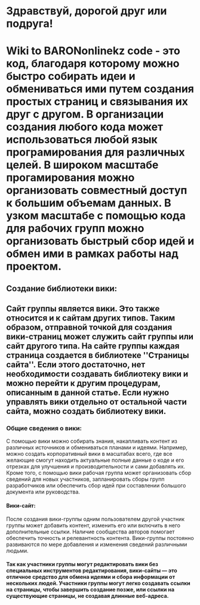 # Здравствуй, дорогой друг или подруга!

# **Wiki to BARONonlinekz code** - это код, благодаря которому можно быстро собирать идеи и обмениваться ими путем создания простых страниц и связывания их друг с другом. В организации создания любого кода может использоваться любой язык програмирования для различных целей. В широком масштабе прогамирования можно организовать совместный доступ к большим объемам данных. В узком масштабе с помощью кода для рабочих групп можно организовать быстрый сбор идей и обмен ими в рамках работы над проектом.

## **Создание библиотеки вики:**
## Сайт группы является вики. Это также относится и к сайтам других типов. Таким образом, отправной точкой для создания вики-страниц может служить сайт группы или сайт другого типа. На сайте группы каждая страница создается в библиотеке ''Страницы сайта''. Если этого достаточно, нет необходимости создавать библиотеку вики и можно перейти к другим процедурам, описанным в данной статье. Если нужно управлять вики отдельно от остальной части сайта, можно создать библиотеку вики.

### **Общие сведения о вики:**
С помощью вики можно собирать знания, накапливать контент из различных источников и обмениваться планами и идеями. Например, можно создать корпоративный вики в масштабах всего, где все желающие смогут находить актуальные полные данные о коде и его отрезках для улучшения и производительности и сами добавлять их. Кроме того, с помощью вики рабочая группа может организовать сбор сведений для новых участников, запланировать сборы групп разработчиков или обеспечить сбор идей при составлении большого документа или руководства.

#### **Вики-сайт:**
После создания вики-группы одним пользователем другой участник группы может добавить контент, изменить его или включить в него дополнительные ссылки. Наличие сообщества авторов помогает обеспечить точность и релевантность контента. Вики-группы постоянно развиваются по мере добавления и изменения сведений различными людьми.

#### Так как участники группы могут редактировать вики без специальных инструментов редактирования, вики-сайты — это отличное средство для обмена идеями и сбора информации от нескольких людей. Участники группы могут легко создавать ссылки на страницы, чтобы завершить создание позже, или ссылки на существующие страницы, не создавая длинные веб-адреса.
